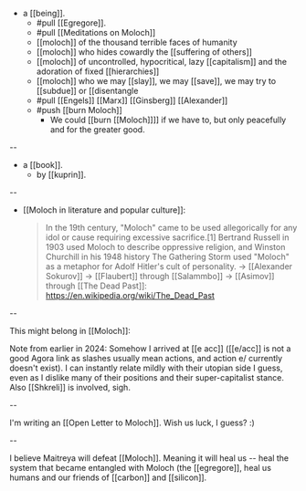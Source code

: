 - a [[being]].
  - #pull [[Egregore]].
  - #pull [[Meditations on Moloch]]
  - [[moloch]] of the thousand terrible faces of humanity
  - [[moloch]] who hides cowardly the [[suffering of others]]
  - [[moloch]] of uncontrolled, hypocritical, lazy [[capitalism]] and the adoration of fixed [[hierarchies]]
  - [[moloch]] who we may [[slay]], we may [[save]], we may try to [[subdue]] or [[disentangle
  - #pull [[Engels]] [[Marx]] [[Ginsberg]] [[Alexander]]
  - #push [[burn Moloch]]
    - We could [[burn [[Moloch]]]] if we have to, but only peacefully and for the greater good.

--

- a [[book]].
  - by [[kuprin]].

--

- [[Moloch in literature and popular culture]]:
  > In the 19th century, "Moloch" came to be used allegorically for any idol or cause requiring excessive sacrifice.[1] Bertrand Russell in 1903 used Moloch to describe oppressive religion, and Winston Churchill in his 1948 history The Gathering Storm used "Moloch" as a metaphor for Adolf Hitler's cult of personality.
  > -> [[Alexander Sokurov]]
  > -> [[Flaubert]] through [[Salammbo]]
  > -> [[Asimov]] through [[The Dead Past]]: https://en.wikipedia.org/wiki/The_Dead_Past

--

This might belong in [[Moloch]]:

Note from earlier in 2024: Somehow I arrived at [[e acc]] ([[e/acc]] is not a good Agora link as slashes usually mean actions, and action e/ currently doesn't exist). I can instantly relate mildly with their utopian side I guess, even as I dislike many of their positions and their super-capitalist stance. Also [[Shkreli]] is involved, sigh.

--

I'm writing an [[Open Letter to Moloch]]. Wish us luck, I guess? :)

--

I believe Maitreya will defeat [[Moloch]]. Meaning it will heal us -- heal the system that became entangled with Moloch (the [[egregore]], heal us humans and our friends of [[carbon]] and [[silicon]].
